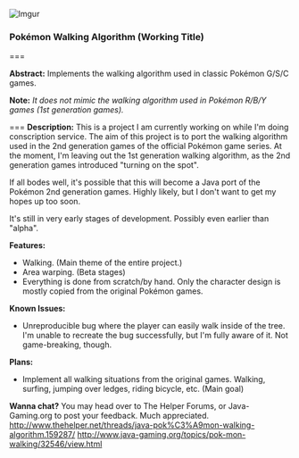 ![Imgur](http://i.imgur.com/AvrMq9d.png)

### Pokémon Walking Algorithm (Working Title)
===
 
**Abstract:**
Implements the walking algorithm used in classic Pokémon G/S/C games.

**Note:** *It does not mimic the walking algorithm used in Pokémon R/B/Y games (1st generation games).*

===
**Description:**
This is a project I am currently working on while I'm doing conscription service. The aim of this project is to port the walking algorithm used in the 2nd generation games of the official Pokémon game series. At the moment, I'm leaving out the 1st generation walking algorithm, as the 2nd generation games introduced "turning on the spot".

If all bodes well, it's possible that this will become a Java port of the Pokémon 2nd generation games. Highly likely, but I don't want to get my hopes up too soon.

It's still in very early stages of development. Possibly even earlier than "alpha".

**Features:**
* Walking. (Main theme of the entire project.)
* Area warping. (Beta stages)
* Everything is done from scratch/by hand. Only the character design is mostly copied from the original Pokémon games.

**Known Issues:**
* Unreproducible bug where the player can easily walk inside of the tree. I'm unable to recreate the bug successfully, but I'm fully aware of it. Not game-breaking, though.

**Plans:**
* Implement all walking situations from the original games. Walking, surfing, jumping over ledges, riding bicycle, etc. (Main goal)

**Wanna chat?**
You may head over to The Helper Forums, or Java-Gaming.org to post your feedback. Much appreciated. 
http://www.thehelper.net/threads/java-pok%C3%A9mon-walking-algorithm.159287/
http://www.java-gaming.org/topics/pok-mon-walking/32546/view.html